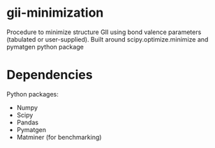 # gii-minimization
Procedure to minimize structure GII using bond valence parameters (tabulated or user-supplied). Built around scipy.optimize.minimize and pymatgen python package 

# Dependencies
Python packages:
- Numpy
- Scipy
- Pandas
- Pymatgen
- Matminer (for benchmarking)

